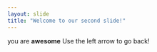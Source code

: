 ```yaml
---
layout: slide
title: "Welcome to our second slide!"
---
```

you are **awesome**
Use the left arrow to go back!
